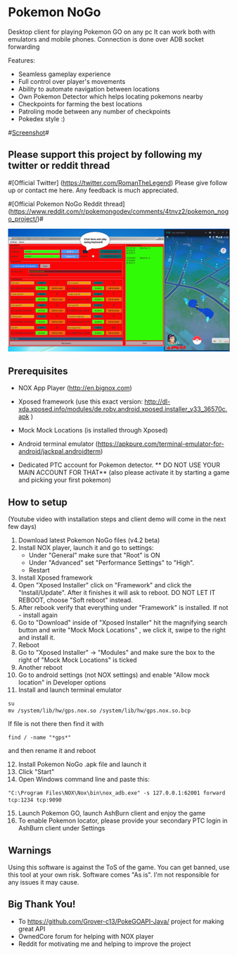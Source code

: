 # Pokemon NoGo

Desktop client for playing Pokemon GO on any pc
It can work both with emulators and mobile phones. Connection is done over ADB socket forwarding

Features:

* Seamless gameplay experience
* Full control over player's movements
* Ability to automate navigation between locations
* Own Pokemon Detector which helps locating pokemons nearby
* Checkpoints for farming the best locations
* Patroling mode between any number of checkpoints
* Pokedex style :)

#[Screenshot](https://github.com/RomanTheLegend/Pokemon_NoGo/blob/master/Screenshot2.PNG)#


## Please support this project by following my twitter or reddit thread

#[Official Twitter] (https://twitter.com/RomanTheLegend) 
Please give follow up or contact me here. Any feedback is much appreciated.

#[Official Pokemon NoGo Reddit thread] (https://www.reddit.com/r/pokemongodev/comments/4tnvz2/pokemon_nogo_project/)#


![Pokemon NoGo screenshot]( https://github.com/RomanTheLegend/Pokemon_NoGo/blob/master/Screenshot2.PNG )



## Prerequisites
* NOX App Player (http://en.bignox.com)
* Xposed framework (use this exact version: http://dl-xda.xposed.info/modules/de.robv.android.xposed.installer_v33_36570c.apk )
* Mock Mock Locations (is installed through Xposed)
* Android terminal emulator (https://apkpure.com/terminal-emulator-for-android/jackpal.androidterm)

* Dedicated PTC account for Pokemon detector. ** DO NOT USE YOUR MAIN ACCOUNT FOR THAT**
	(also please activate it by starting a game and picking your first pokemon)

## How to setup
(Youtube video with installation steps and client demo will come in the next few days)

1. Download latest Pokemon NoGo files (v4.2 beta)
2. Install NOX player, launch it and go to settings:	
	* Under "General" make sure that "Root" is ON
	* Under "Advanced" set "Performance Settings" to "High".
	* Restart	
3. Install Xposed framework
4. Open "Xposed Installer" click on "Framework" and click the "Install/Update". After it finishes it will ask to reboot. DO NOT LET IT REBOOT, choose "Soft reboot" instead.
5. After rebook verify that everything under "Framework" is installed. If not - install again
6. Go to "Download" inside of "Xposed Installer" hit the magnifying search button and write "Mock Mock Locations" , we click it, swipe to the right and install it.
7. Reboot
8. Go to "Xposed Installer" -> "Modules" and make sure the box to the right of "Mock Mock Locations" is ticked
9. Another reboot
10. Go to android settings (not NOX settings) and enable "Allow mock location" in Developer options
11. Install and launch terminal emulator
```
su
mv /system/lib/hw/gps.nox.so /system/lib/hw/gps.nox.so.bcp
```

If file is not there then find it with

```
find / -name "*gps*"
```

and then rename it and reboot


12. Install Pokemon NoGo .apk file and launch it
13. Click "Start"
14. Open Windows command line and paste this:
```
"C:\Program Files\NOX\Nox\bin\nox_adb.exe" -s 127.0.0.1:62001 forward tcp:1234 tcp:9090
```

15. Launch Pokemon GO, launch AshBurn client and enjoy the game
16. To enable Pokemon locator, please provide your secondary PTC login in AshBurn client under Settings





## Warnings

Using this software is against the ToS of the game. You can get banned, use this tool at your own risk.
Software comes "As is". I'm not responsible for any issues it may cause.

## Big Thank You!

* To https://github.com/Grover-c13/PokeGOAPI-Java/ project for making great API
* OwnedCore forum for helping with NOX player
* Reddit for motivating me and helping to improve the project

